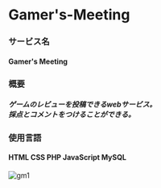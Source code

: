 # Gamer's-Meeting
 
 
### サービス名
#### Gamer's Meeting

### 概要
##### ゲームのレビューを投稿できるwebサービス。<br>採点とコメントをつけることができる。  

### 使用言語
#### HTML CSS PHP JavaScript MySQL 

![gm1](https://user-images.githubusercontent.com/56120365/69634155-0186bb80-1095-11ea-8959-7ccb5915b0b3.jpg)
